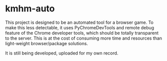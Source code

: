# kmhm-auto
This project is designed to be an automated tool for a browser game. To make this less detectable, it uses PyChromeDevTools and remote debug feature of the Chrome developer tools, which should be totally transparent to the server. This is at the cost of consuming more time and resources than light-weight browser/package solutions.

It is still being developed, uploaded for my own record.